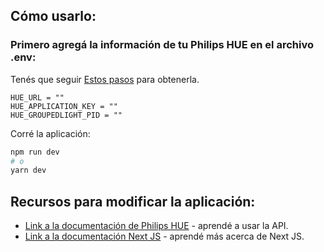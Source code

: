 ## Cómo usarlo:

### Primero agregá la información de tu Philips HUE en el archivo .env:

Tenés que seguir [Estos pasos](https://developers.meethue.com/develop/get-started-2/) para obtenerla.

```
HUE_URL = ""
HUE_APPLICATION_KEY = ""
HUE_GROUPEDLIGHT_PID = ""
```

Corré la aplicación:

```bash
npm run dev
# o
yarn dev
```

## Recursos para modificar la aplicación:

- [Link a la documentación de Philips HUE](https://developers.meethue.com/) - aprendé a usar la API.
- [Link a la documentación Next JS](https://nextjs.org/docs) - aprendé más acerca de Next JS.
